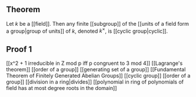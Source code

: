 ## Theorem
Let $k$ be a [[field]]. Then any finite [[subgroup]] of the [[units of a field form a group|group of units]] of $k$, denoted $k^\times$, is [[cyclic group|cyclic]].
## Proof 1
[[x^2 + 1 irreducible in Z mod p iff p congruent to 3 mod 4]] [[Lagrange's theorem]] [[order of a group]] [[generating set of a group]] [[Fundamental Theorem of Finitely Generated Abelian Groups]]  [[cyclic group]] [[order of a group]] [[division in a ring|divides]] [[polynomial in ring of polynomials of field has at most degree roots in the domain]] 